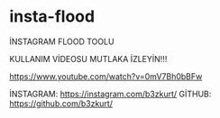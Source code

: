 # insta-flood
İNSTAGRAM FLOOD TOOLU 

KULLANIM VİDEOSU MUTLAKA İZLEYİN!!!

https://www.youtube.com/watch?v=0mV7Bh0bBFw


İNSTAGRAM: https://instagram.com/b3zkurt/
GİTHUB: https://github.com/b3zkurt/
